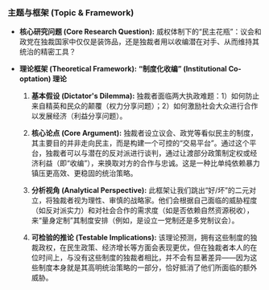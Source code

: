 ### **主题与框架 (Topic & Framework)**

*   **核心研究问题 (Core Research Question):**
    威权体制下的“民主花瓶”：议会和政党在独裁国家中仅仅是装饰品，还是独裁者用以收编潜在对手、从而维持其统治的精密工具？

*   **理论框架 (Theoretical Framework):**
    **“制度化收编” (Institutional Co-optation) 理论**

    1.  **基本假设 (Dictator's Dilemma):** 独裁者面临两大执政难题：1）如何防止来自精英和民众的颠覆（权力分享问题）；2）如何激励社会大众进行合作以发展经济（利益分享问题）。

    2.  **核心论点 (Core Argument):** 独裁者设立议会、政党等看似民主的制度，其主要目的并非走向民主，而是构建一个可控的“交易平台”。通过这个平台，独裁者可以与潜在的反对派进行谈判，通过让渡部分政策制定权或经济利益（即“收编”），来换取对方的合作与忠诚。这是一种比单纯依赖暴力镇压更高效、更稳固的统治策略。

    3.  **分析视角 (Analytical Perspective):** 此框架让我们跳出“好/坏”的二元对立，将独裁者视为理性、审慎的战略家。他们会根据自己面临的威胁程度（如反对派实力）和对社会合作的需求度（如是否依赖自然资源税收），来“量身定制”其制度安排（例如，是设立一党制还是多党制议会）。

    4.  **可检验的推论 (Testable Implications):** 该理论预测，拥有这些制度的独裁政权，在民生政策、经济增长等方面会表现更优，但在独裁者本人的在位时间上，与没有这些制度的独裁者相比，并不会有显著差异——因为这些制度本身就是其高明统治策略的一部分，恰好抵消了他们所面临的额外威胁。
